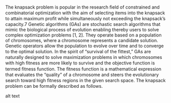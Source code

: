 
The knapsack problem is popular in the research ﬁeld of constrained and combinatorial optimization with the aim of selecting items into the knapsack to attain maximum proﬁt while simultaneously not exceeding the knapsack’s capacity.7 Genetic algorithms (GAs) are stochastic search algorithms that mimic the biological process of evolution enabling thereby users to solve complex optimization problems [1, 2]. They operate based on a population of chromosomes, where a chromosome represents a candidate solution. Genetic operators allow the population to evolve over time and to converge to the optimal solution. In the spirit of “survival of the ﬁttest,” GAs are naturally designed to solve maximization problems in which chromosomes with high ﬁtness are more likely to survive and the objective function is termed ﬁtness function. The ﬁtness function is a mathematical expression that evaluates the “quality” of a chromosome and steers the evolutionary search toward high ﬁtness regions in the given search space. The knapsack problem can be formally described as follows.

alt text
